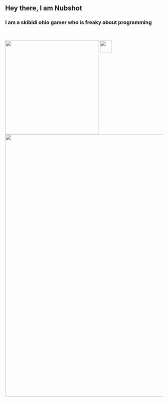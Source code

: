 ## Hey there, I am Nubshot

### I am a skibidi ohio gamer who is freaky about programming
<br>

<a href="https://github.com/anuraghazra/github-readme-stats"><img align="left" width=300px src="https://github-readme-stats.vercel.app/api?username=NubSh0t&show_icons=true&theme=radical&hide_rank=true" /></a> 
<a href="https://github.com/anuraghazra/github-readme-stats"><img align="left" width=38px src="https://github-readme-stats.vercel.app/api/top-langs/?username=NubSh0t&theme=radical&layout=donut" /></a> 

<br />
<br />
<br />
<br />
<br />
<br />
<br />
<br />
<br />
<br />

<a></a>

<a href="https://github.com/anuraghazra/github-readme-stats"><img align="left" width=840px src="https://github-readme-stats.vercel.app/api/wakatime?username=NubSh0t&theme=radical&layout=compact" /></a>
